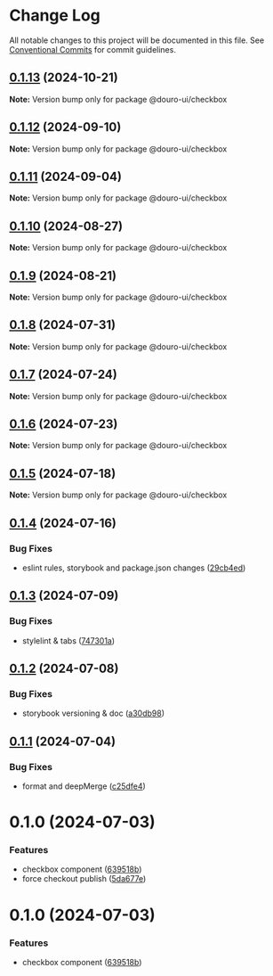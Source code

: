 # Change Log

All notable changes to this project will be documented in this file.
See [Conventional Commits](https://conventionalcommits.org) for commit guidelines.

## [0.1.13](https://github.com/Douro-ui/design-system/compare/@douro-ui/checkbox@0.1.12...@douro-ui/checkbox@0.1.13) (2024-10-21)

**Note:** Version bump only for package @douro-ui/checkbox

## [0.1.12](https://github.com/Douro-ui/design-system/compare/@douro-ui/checkbox@0.1.11...@douro-ui/checkbox@0.1.12) (2024-09-10)

**Note:** Version bump only for package @douro-ui/checkbox

## [0.1.11](https://github.com/Douro-ui/design-system/compare/@douro-ui/checkbox@0.1.10...@douro-ui/checkbox@0.1.11) (2024-09-04)

**Note:** Version bump only for package @douro-ui/checkbox

## [0.1.10](https://github.com/Douro-ui/design-system/compare/@douro-ui/checkbox@0.1.9...@douro-ui/checkbox@0.1.10) (2024-08-27)

**Note:** Version bump only for package @douro-ui/checkbox

## [0.1.9](https://github.com/Douro-ui/design-system/compare/@douro-ui/checkbox@0.1.8...@douro-ui/checkbox@0.1.9) (2024-08-21)

**Note:** Version bump only for package @douro-ui/checkbox

## [0.1.8](https://github.com/Douro-ui/design-system/compare/@douro-ui/checkbox@0.1.7...@douro-ui/checkbox@0.1.8) (2024-07-31)

**Note:** Version bump only for package @douro-ui/checkbox

## [0.1.7](https://github.com/Douro-ui/design-system/compare/@douro-ui/checkbox@0.1.6...@douro-ui/checkbox@0.1.7) (2024-07-24)

**Note:** Version bump only for package @douro-ui/checkbox

## [0.1.6](https://github.com/Douro-ui/design-system/compare/@douro-ui/checkbox@0.1.5...@douro-ui/checkbox@0.1.6) (2024-07-23)

**Note:** Version bump only for package @douro-ui/checkbox

## [0.1.5](https://github.com/Douro-ui/design-system/compare/@douro-ui/checkbox@0.1.4...@douro-ui/checkbox@0.1.5) (2024-07-18)

**Note:** Version bump only for package @douro-ui/checkbox

## [0.1.4](https://github.com/Douro-ui/design-system/compare/@douro-ui/checkbox@0.1.3...@douro-ui/checkbox@0.1.4) (2024-07-16)

### Bug Fixes

- eslint rules, storybook and package.json changes ([29cb4ed](https://github.com/Douro-ui/design-system/commit/29cb4edd31124c4ca11f2c6f021c3381d33b8889))

## [0.1.3](https://github.com/Douro-ui/design-system/compare/@douro-ui/checkbox@0.1.2...@douro-ui/checkbox@0.1.3) (2024-07-09)

### Bug Fixes

- stylelint & tabs ([747301a](https://github.com/Douro-ui/design-system/commit/747301a42d6f1ba68b7e475fed5a05a610dc160e))

## [0.1.2](https://github.com/Douro-ui/design-system/compare/@douro-ui/checkbox@0.1.1...@douro-ui/checkbox@0.1.2) (2024-07-08)

### Bug Fixes

- storybook versioning & doc ([a30db98](https://github.com/Douro-ui/design-system/commit/a30db982186531819909cc9fbcb0a91e66608c0f))

## [0.1.1](https://github.com/Douro-ui/design-system/compare/@douro-ui/checkbox@0.1.0...@douro-ui/checkbox@0.1.1) (2024-07-04)

### Bug Fixes

- format and deepMerge ([c25dfe4](https://github.com/Douro-ui/design-system/commit/c25dfe4162e4288b82b26c22e4a5c726f0775a0c))

# 0.1.0 (2024-07-03)

### Features

- checkbox component ([639518b](https://github.com/Douro-ui/design-system/commit/639518b7dc1a5595590f3c82926280fac98f0c2c))
- force checkout publish ([5da677e](https://github.com/Douro-ui/design-system/commit/5da677e3b495cd1c523be7b69313621c37cc5187))

# 0.1.0 (2024-07-03)

### Features

- checkbox component ([639518b](https://github.com/Douro-ui/design-system/commit/639518b7dc1a5595590f3c82926280fac98f0c2c))
